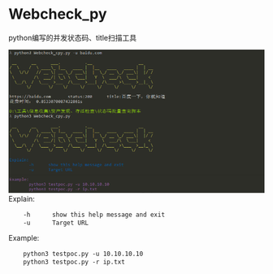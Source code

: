 # Webcheck_py
python编写的并发状态码、title扫描工具

![img](https://github.com/NewBeginning6/Webcheck_py/blob/main/use.png)
Explain:

        -h      show this help message and exit
        -u      Target URL

Example:

        python3 testpoc.py -u 10.10.10.10
        python3 testpoc.py -r ip.txt

